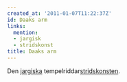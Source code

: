 ```yaml
---
created_at: '2011-01-07T11:22:37Z'
id: Daaks arm
links:
  mention:
  - jargisk
  - stridskonst
title: Daaks arm
---
```


Den [jargiska] tempelriddar[stridskonsten].

  [jargiska]: jargisk
  [stridskonsten]: stridskonst